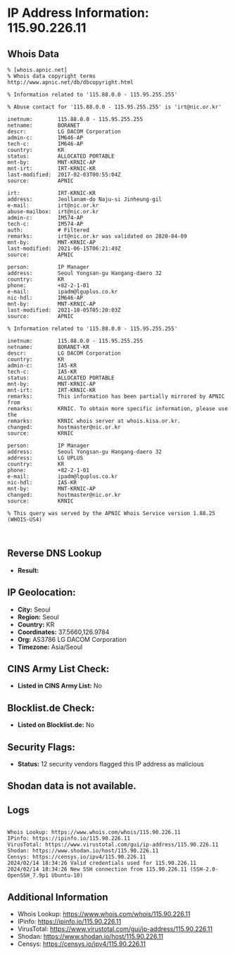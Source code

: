 # IP Address Information: 115.90.226.11

## Whois Data
```
% [whois.apnic.net]
% Whois data copyright terms    http://www.apnic.net/db/dbcopyright.html

% Information related to '115.88.0.0 - 115.95.255.255'

% Abuse contact for '115.88.0.0 - 115.95.255.255' is 'irt@nic.or.kr'

inetnum:        115.88.0.0 - 115.95.255.255
netname:        BORANET
descr:          LG DACOM Corporation
admin-c:        IM646-AP
tech-c:         IM646-AP
country:        KR
status:         ALLOCATED PORTABLE
mnt-by:         MNT-KRNIC-AP
mnt-irt:        IRT-KRNIC-KR
last-modified:  2017-02-03T00:55:04Z
source:         APNIC

irt:            IRT-KRNIC-KR
address:        Jeollanam-do Naju-si Jinheung-gil
e-mail:         irt@nic.or.kr
abuse-mailbox:  irt@nic.or.kr
admin-c:        IM574-AP
tech-c:         IM574-AP
auth:           # Filtered
remarks:        irt@nic.or.kr was validated on 2020-04-09
mnt-by:         MNT-KRNIC-AP
last-modified:  2021-06-15T06:21:49Z
source:         APNIC

person:         IP Manager
address:        Seoul Yongsan-gu Hangang-daero 32
country:        KR
phone:          +82-2-1-01
e-mail:         ipadm@lguplus.co.kr
nic-hdl:        IM646-AP
mnt-by:         MNT-KRNIC-AP
last-modified:  2021-10-05T05:20:03Z
source:         APNIC

% Information related to '115.88.0.0 - 115.95.255.255'

inetnum:        115.88.0.0 - 115.95.255.255
netname:        BORANET-KR
descr:          LG DACOM Corporation
country:        KR
admin-c:        IA5-KR
tech-c:         IA5-KR
status:         ALLOCATED PORTABLE
mnt-by:         MNT-KRNIC-AP
mnt-irt:        IRT-KRNIC-KR
remarks:        This information has been partially mirrored by APNIC from
remarks:        KRNIC. To obtain more specific information, please use the
remarks:        KRNIC whois server at whois.kisa.or.kr.
changed:        hostmaster@nic.or.kr
source:         KRNIC

person:         IP Manager
address:        Seoul Yongsan-gu Hangang-daero 32
address:        LG UPLUS
country:        KR
phone:          +82-2-1-01
e-mail:         ipadm@lguplus.co.kr
nic-hdl:        IA5-KR
mnt-by:         MNT-KRNIC-AP
changed:        hostmaster@nic.or.kr
source:         KRNIC

% This query was served by the APNIC Whois Service version 1.88.25 (WHOIS-US4)



```
## Reverse DNS Lookup
- **Result:** 

## IP Geolocation:
- **City:** Seoul
- **Region:** Seoul
- **Country:** KR
- **Coordinates:** 37.5660,126.9784
- **Org:** AS3786 LG DACOM Corporation
- **Timezone:** Asia/Seoul

## CINS Army List Check:
- **Listed in CINS Army List:** 
No

## Blocklist.de Check:
- **Listed on Blocklist.de:** 
No

## Security Flags:
- **Status:** 12 security vendors flagged this IP address as malicious

## Shodan data is not available.

## Logs
```

Whois Lookup: https://www.whois.com/whois/115.90.226.11
IPinfo: https://ipinfo.io/115.90.226.11
VirusTotal: https://www.virustotal.com/gui/ip-address/115.90.226.11
Shodan: https://www.shodan.io/host/115.90.226.11
Censys: https://censys.io/ipv4/115.90.226.11
2024/02/14 18:34:26 Valid credentials used for 115.90.226.11
2024/02/14 18:34:26 New SSH connection from 115.90.226.11 (SSH-2.0-OpenSSH_7.9p1 Ubuntu-10)

```
## Additional Information
- Whois Lookup: https://www.whois.com/whois/115.90.226.11
- IPinfo: https://ipinfo.io/115.90.226.11
- VirusTotal: https://www.virustotal.com/gui/ip-address/115.90.226.11
- Shodan: https://www.shodan.io/host/115.90.226.11
- Censys: https://censys.io/ipv4/115.90.226.11

